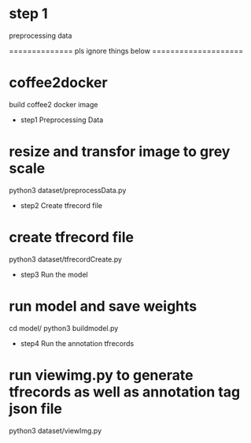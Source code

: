 # step 1 
preprocessing data












============== pls ignore things below ====================
# coffee2docker
build coffee2 docker image

- step1 Preprocessing Data
# resize and transfor image to grey scale
python3 dataset/preprocessData.py

- step2 Create tfrecord file
# create tfrecord file
python3 dataset/tfrecordCreate.py

- step3 Run the model
# run model and save weights
cd model/
python3 buildmodel.py

- step4 Run the annotation tfrecords
# run viewimg.py to generate tfrecords as well as annotation tag json file
python3 dataset/viewImg.py


